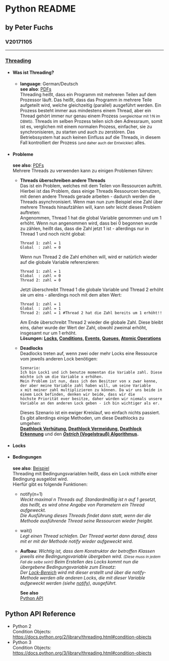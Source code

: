 # Python README
## by Peter Fuchs
### V20171105

---

### [Threading](threading/)
 * #### Was ist Threading?
    * **language**: German/Deutsch<br>
    **see also**: [PDFs](threading/sources_de/SEW_4_Threading_Einfuehrung_Python.pdf)<br />
    Threading heißt, dass ein Programm mit mehreren Teilen auf dem Prozessor läuft. Das heißt, dass das Programm in mehrere Teile aufgeteilt
    wird, welche gleichzeitig (parallel) ausgeführt werden. Ein Prozess besteht immer aus mindestens einem Thread, aber ein Thread gehört
    immer nur genau einem Prozess <small>(vergleichbar mit 1:N im DBMS)</small>.
    Threads im selben Prozess teilen sich den Adressraum, somit ist es, verglichen mit einem normalen Prozess, einfacher, sie zu synchronisieren,
    zu starten und auch zu zerstören. Das Betriebssystem hat auch keinen Einfluss auf die Threads, in diesem Fall kontrolliert der Prozess
    <small>(und daher auch der Entwickler)</small> alles.

 * #### Probleme
    **see also**: [PDFs](threading/sources_de/SEW_4_Probleme_Concurrency.pdf)<br />
    Mehrere Threads zu verwenden kann zu einigen Problemen führen:
    * **Threads überschreiben andere Threads**<br />
        Das ist ein Problem, welches mit dem Teilen von Ressourcen auftritt. Hierbei ist das Problem, dass einige Threads Ressourcen benutzen,
        mit denen andere Threads gerade arbeiten - dadurch werden die Threads asynchronisiert. Wenn man nun zum Beispiel eine Zahl über mehrere
        Threads hinaufzählen will, kann sehr leicht dieses Problem auftreten:<br />
        Angenommen, Thread 1 hat die global Variable genommen und um 1 erhöht. Wenn nun angenommen wird, dass bei 0 begonnen wurde zu zählen,
        heißt das, dass die Zahl jetzt 1 ist - allerdings nur in Thread 1 und noch nicht global:
        ```
        Thread 1: zahl = 1
        Global  : zahl = 0
       ```
        Wenn nun Thread 2 die Zahl erhöhen will, wird er natürlich wieder auf die globale Variable referenzieren:
        ```
        Thread 1: zahl = 1
        Global  : zahl = 0
        Thread 2: zahl = 0
       ```
        Jetzt überschreibt Thread 1 die globale Variable und Thread 2 erhöht sie um eins - allerdings noch mit dem alten Wert:
        ```
        Thread 1: zahl = 1
        Global  : zahl = 1
        Thread 2: zahl = 1 #Thread 2 hat die Zahl bereits um 1 erhöht!!
       ```
        Am Ende überschreibt Thread 2 wieder die globale Zahl. Diese bleibt eins, daher wurde der Wert der Zahl, obwohl zweimal erhöht, insgesamt
        nur um 1 erhöht.<br />
        **Lösungen: [Locks](#locks), [Conditions](#conditions), [Events](#events), [Queues](#queues), [Atomic Operations](#atomic)**

    * **Deadlocks**<br />
        Deadlocks treten auf, wenn zwei oder mehr Locks eine Ressource vom jeweils anderen Lock benötigen:
        ```
        Szenario:
        Ich bin Lock1 und ich benutze momentan die Variable zahl. Diese möchte ich um die Variable x erhöhen.
        Mein Problem ist nun, dass ich den Besitzer von x zwar kenne, der aber meine Variable zahl haben will, um seine Variable
        x mit meiner zahl multiplizieren zu können. Da wir uns beide in einem Lock befinden, denken wir beide, dass wir die
        höchste Priorität ever besitze, daher würden wir niemals unsere Variable an den anderen Lock geben - ich bin wichtiger als er.
       ```
        Dieses Szenario ist ein ewiger Kreislauf, wo einfach nichts passiert. Es gibt allerdings einige Methoden, um diese Deathlocks zu umgehen:
        <br />
        **[Deathlock Verhütung](#dl_verhuetung), [Deathlock Vermeidung](#dl_vermeidung), [Deathlock Erkennung](#dl_erkennung)** und den
        **[_Ostrich_ (Vogelstrauß) Algorithmus](#dl_vogelstrauss).**
   
 * #### <a name="locks"></a>Locks
    


 * #### <a name="conditions"></a>Bedingungen
    **see also**: [Beispiel](threading/condition_variable_de.py)<br>
    Threading mit Bedingungsvariablen heißt, dass ein Lock mithilfe einer Bedingung ausgelöst wird.<br />
    Hierfür gibt es folgende Funktionen:<br />
    * <a name="notify_de"></a>notify(n=1)<br/>
    *Weckt maximal n Threads auf. Standardmäßig ist n auf 1 gesetzt, das heißt, es wird ohne Angabe von Parametern ein Thread aufgeweckt.<br>
    Die Ausführung dieses Threads findet dann statt, wenn der die Methode ausführende Thread seine Ressourcen wieder freigibt.*
    * wait()<br/>
    *Legt einen Thread schlafen. Der Thread wartet dann darauf, dass mit er mit der Methode notify wieder aufgeweckt wird.*
    
    * **Aufbau**:
    *Wichtig ist, dass dem Konstruktor der betroffen Klassen jeweils eine Bedingungsvariable übergeben wird. <small>(Diese muss in jedem Fall die
    selbe sein!)</small> Beim Erstellen des Locks kommt nun die übergebene Bedingungsvariable zum Einsatz:<br/>
    Der [Lock-Bereich](threading/condition_variable_de.py#L38) wird mit dieser erstellt und über die notify-Methode werden alle anderen Locks,
    die mit dieser Variable aufgeweckt werden (siehe [notify](#notify_de)), ausgeführt.*

        **See also**<br/>
        [Python API](https://docs.python.org/2/library/threading.html#condition-objects)
   

## Python API Reference
- Python 2   
Condition Objects: https://docs.python.org/2/library/threading.html#condition-objects
- Python 3  
Condition Objects: https://docs.python.org/3/library/threading.html#condition-objects